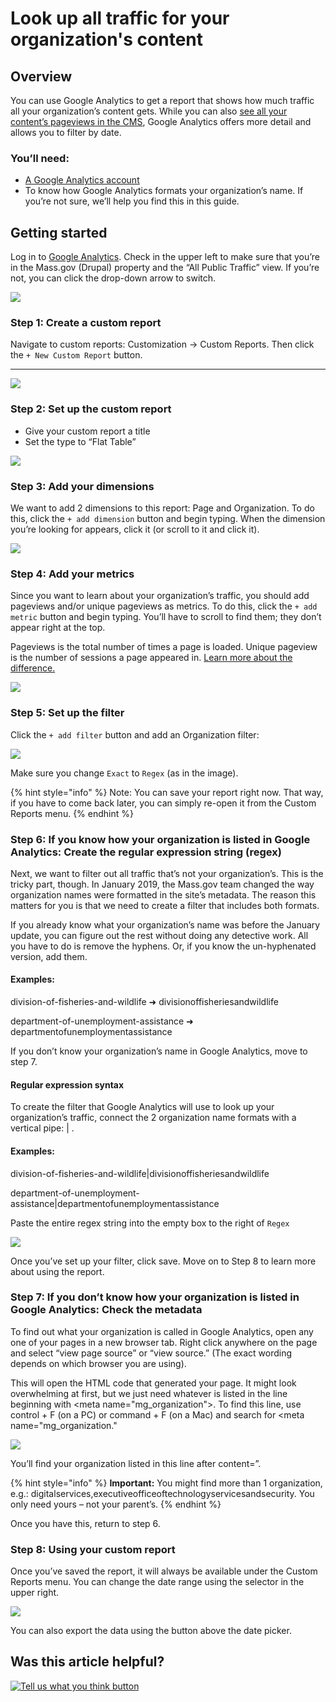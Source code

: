 # Look up all traffic for your organization's content

## **Overview**

You can use Google Analytics to get a report that shows how much traffic all your organization’s content gets. While you can also [see all your content’s pageviews in the CMS](https://massgovdigital.gitbook.io/knowledge-base/tools-for-improving-your-content/get-a-snapshot-of-your-contents-performance#summary), Google Analytics offers more detail and allows you to filter by date.

### **You’ll need:**

* [A Google Analytics account](https://massgovdigital.gitbook.io/knowledge-base/~/edit/drafts/-LWN-JxyBzf87Uh4P2Cn/tools-for-improving-your-content/google-analytics/associate-your-state-email-with-a-google-account)
* To know how Google Analytics formats your organization’s name. If you’re not sure, we’ll help you find this in this guide.

## **Getting started**

Log in to [Google Analytics](www.analytics.google.com). Check in the upper left to make sure that you’re in the Mass.gov \(Drupal\) property and the “All Public Traffic” view. If you’re not, you can click the drop-down arrow to switch.  


![](https://lh5.googleusercontent.com/NDfbaLirDsNuWq3_zVIRwzinfX_Qm-sQNfEPXozGUibui9h_tex4vVvtJGFA2TWS93Vb_7vliacXTTlAFFhZxymFNcxWu7vXMiaI-J9xwuVUwe9colX1yHucfqe7KelbLWMEVLrg)

### **Step 1: Create a custom report**

Navigate to custom reports: Customization -&gt; Custom Reports. Then click the `+ New Custom Report` button.  
****

![](https://lh4.googleusercontent.com/h8BALLFDGHG7p7Zi8SrwSJ5l-JKBeQ4bE1xn-360rwV6y4_kvlIuYPUC-nR6WjRR5zBM6t6sAfrU5cdk9ob1L11uSOKdjRBGi504rLWh_LUO28H10ZNLI2p1bpjwzjFkk4ovBHe-)

### **Step 2: Set up the custom report**

* Give your custom report a title
* Set the type to “Flat Table”

![](https://lh4.googleusercontent.com/5IyZlJCRIxWSMOPm_Y1AMrY3H3oyIRaJ2nnObdtwehSLZCE04LyxWo25kieo9sQsufwwQZHqtiHMBJV7jqsdYSC4Ciwef1JaXhEC8Hfz3ybZr6A7yXs2AiQgfPR4PVGUzkHM2MAE)

### **Step 3: Add your dimensions**

We want to add 2 dimensions to this report: Page and Organization. To do this, click the `+ add dimension` button and begin typing. When the dimension you’re looking for appears, click it \(or scroll to it and click it\).

![](https://lh3.googleusercontent.com/to7vKdsPXPUYDreia9WCHAr0rp_nfQrFDdxHkb3Nq8WE8JG1qHQTGtYGaz3sy2DIqhoTVEYY_KO076VtaexKuDlOwpiS05QmXDTqcEUZ1lEMt31CupI9GCx-TtvCUu9DmkZbRdRX)

### **Step 4: Add your metrics**

Since you want to learn about your organization’s traffic, you should add pageviews and/or unique pageviews as metrics. To do this, click the `+ add metric` button and begin typing. You’ll have to scroll to find them; they don’t appear right at the top.

Pageviews is the total number of times a page is loaded. Unique pageview is the number of sessions a page appeared in. [Learn more about the difference.](https://support.google.com/analytics/answer/1257084?hl=en#pageviews_vs_unique_views)

![](https://lh5.googleusercontent.com/TBEuZxWMs9ydPuldlOjklIklJE7BgAprjq1YGYb6BDMMWEt2fH3Tr_2Nzbbp28KCq43aZs6KuEUiAVIlsw3tPcYCCSHBzy-LOrnNwHVJgFV4hcg9nHHDfNNEHod7JUGBKzSqT_2t)

### **Step 5: Set up the filter**

Click the `+ add filter` button and add an Organization filter:

![](https://lh4.googleusercontent.com/2Gj9zrDGG5qPhOqZ-ha_AnS8PFGr3X0tTc8KVhw48Hp6WN_dSmvRKiSQ7FZdb1qHmGCcMGrE26ZiIXhN8cbH7cq83EVdNdzH1Ke83srAvEoA8MkdyAzXk6EQJ2SLetj9E-eHVWuz)

Make sure you change `Exact` to `Regex` \(as in the image\).  

{% hint style="info" %}
Note: You can save your report right now. That way, if you have to come back later, you can simply re-open it from the Custom Reports menu.
{% endhint %}

### Step 6: If you know how your organization is listed in Google Analytics: Create the regular expression string \(regex\)

Next, we want to filter out all traffic that’s not your organization’s. This is the tricky part, though. In January 2019, the Mass.gov team changed the way organization names were formatted in the site’s metadata. The reason this matters for you is that we need to create a filter that includes both formats.

If you already know what your organization’s name was before the January update, you can figure out the rest without doing any detective work. All you have to do is remove the hyphens. Or, if you know the un-hyphenated version, add them.

#### Examples:

division-of-fisheries-and-wildlife ➜ divisionoffisheriesandwildlife

department-of-unemployment-assistance ➜ departmentofunemploymentassistance

If you don’t know your organization’s name in Google Analytics, move to step 7.

#### Regular expression syntax

To create the filter that Google Analytics will use to look up your organization’s traffic, connect the 2 organization name formats with a vertical pipe: \| . 

#### Examples:

division-of-fisheries-and-wildlife\|divisionoffisheriesandwildlife

department-of-unemployment-assistance\|departmentofunemploymentassistance

Paste the entire regex string into the empty box to the right of `Regex`

![](https://lh3.googleusercontent.com/d0u4ICIUD14V9Gg7bqdG_Evn0fcPh0FmdQ9nBVwJSGFeP3qfFpYUOZ95QWz-hVV8Cowvzzd7kmYFDIlfS6BqnkLswMxREpX8kBrDfJLP9IjnPtlTSUmRqTy2RBhfHzzYIUhw4-vl)

Once you’ve set up your filter, click save. Move on to Step 8 to learn more about using the report.

### Step 7:  If you don’t know how your organization is listed in Google Analytics: Check the metadata

To find out what your organization is called in Google Analytics, open any one of your pages in a new browser tab. Right click anywhere on the page and select “view page source” or “view source.” \(The exact wording depends on which browser you are using\).

This will open the HTML code that generated your page. It might look overwhelming at first, but we just need whatever is listed in the line beginning with &lt;meta name="mg\_organization"&gt;. To find this line, use control + F \(on a PC\) or command + F  \(on a Mac\) and search for &lt;meta name="mg\_organization."

![](https://lh3.googleusercontent.com/lfKMU6wNabCQc7gbIvsbA87MO2h89GqlE0wRu8WHhYiKl9urFuX1ekNkNM0I1XE8JujfZYADe7FTmHZVHTyJWEurSzDnOW32EgANgaHBMcztctjYXH8OtPQw3AcbakcqsBbXdSfo)

You’ll find your organization listed in this line after content=”. 

{% hint style="info" %}
**Important:** You might find more than 1 organization, e.g.: digitalservices,executiveofficeoftechnologyservicesandsecurity. You only need yours – not your parent’s.
{% endhint %}

Once you have this, return to step 6.

### Step 8: Using your custom report

Once you’ve saved the report, it will always be available under the Custom Reports menu. You can change the date range using the selector in the upper right.

![](https://lh4.googleusercontent.com/RDHCZLWPbLgsdlWVXoPrnNubjbUS0s7VJuajtNZDbErsiuCCr5Knf-ENrDh1gdAAeA9cc-k0NG_3OBtSBK9i8mBjJwZ-OHb08e0-BfjVVuQ4wxTJeaVM8C173XTbisiHry1EFSns)

You can also export the data using the button above the date picker.

## Was this article helpful?

[![Tell us what you think button](https://blobscdn.gitbook.com/v0/b/gitbook-28427.appspot.com/o/assets%2F-LJ04qJGAHkvdE13BfdG%2F-LSz77NBAwnSNpMPT3df%2F-LSz7xSmyKXltd4avaCt%2FKB%20survey%20button%20POC%202.png?alt=media&token=8d071cab-8b95-48a3-a332-13e3fc8d9f96)](https://massgov.formstack.com/forms/mass_gov_knowledge_base_feedback?article=look-up-traffic-for-your-organizations-content)

